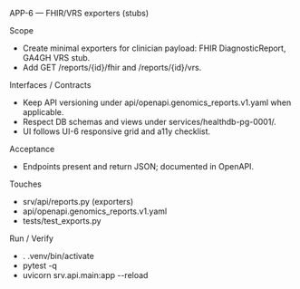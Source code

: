 APP-6 — FHIR/VRS exporters (stubs)

Scope
- Create minimal exporters for clinician payload: FHIR DiagnosticReport, GA4GH VRS stub.
- Add GET /reports/{id}/fhir and /reports/{id}/vrs.

Interfaces / Contracts
- Keep API versioning under api/openapi.genomics_reports.v1.yaml when applicable.
- Respect DB schemas and views under services/healthdb-pg-0001/.
- UI follows UI-6 responsive grid and a11y checklist.

Acceptance
- Endpoints present and return JSON; documented in OpenAPI.

Touches
- srv/api/reports.py (exporters)
- api/openapi.genomics_reports.v1.yaml
- tests/test_exports.py

Run / Verify
- . .venv/bin/activate
- pytest -q
- uvicorn srv.api.main:app --reload

